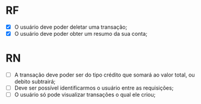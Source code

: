 # RF

- [x] O usuário deve poder deletar uma transação;
- [x] O usuário deve poder obter um resumo da sua conta;

# RN

- [ ] A transação deve poder ser do tipo crédito que somará ao valor total, ou debito subtrairá;
- [ ] Deve ser possível identificarmos o usuário entre as requisições;
- [ ] O usuário só pode visualizar transações o qual ele criou;
